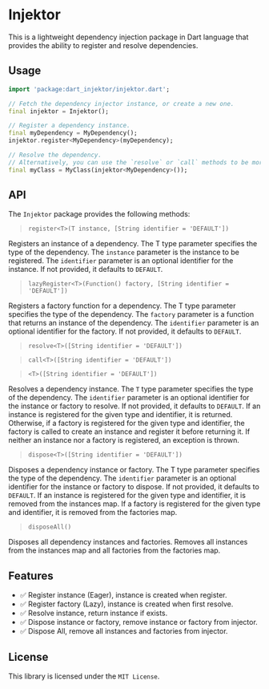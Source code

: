 # Injektor

This is a lightweight dependency injection package in Dart language that provides the ability to register and resolve dependencies.

## Usage

```dart
import 'package:dart_injektor/injektor.dart';

// Fetch the dependency injector instance, or create a new one.
final injektor = Injektor();

// Register a dependency instance.
final myDependency = MyDependency();
injektor.register<MyDependency>(myDependency);

// Resolve the dependency.
// Alternatively, you can use the `resolve` or `call` methods to be more explicit.
final myClass = MyClass(injektor<MyDependency>());
```

## API

The `Injektor` package provides the following methods:

> `register<T>(T instance, [String identifier = 'DEFAULT'])`

Registers an instance of a dependency. The T type parameter specifies the type of the dependency. The `instance` parameter is the instance to be registered. The `identifier` parameter is an optional identifier for the instance. If not provided, it defaults to `DEFAULT`.

> `lazyRegister<T>(Function() factory, [String identifier = 'DEFAULT'])`

Registers a factory function for a dependency. The T type parameter specifies the type of the dependency. The `factory` parameter is a function that returns an instance of the dependency. The `identifier` parameter is an optional identifier for the factory. If not provided, it defaults to `DEFAULT`.

> `resolve<T>([String identifier = 'DEFAULT'])`

> `call<T>([String identifier = 'DEFAULT'])`

> `<T>([String identifier = 'DEFAULT'])`

Resolves a dependency instance. The `T` type parameter specifies the type of the dependency. The `identifier` parameter is an optional identifier for the instance or factory to resolve. If not provided, it defaults to `DEFAULT`. If an instance is registered for the given type and identifier, it is returned. Otherwise, if a factory is registered for the given type and identifier, the factory is called to create an instance and register it before returning it. If neither an instance nor a factory is registered, an exception is thrown.

> `dispose<T>([String identifier = 'DEFAULT'])`

Disposes a dependency instance or factory. The T type parameter specifies the type of the dependency. The `identifier` parameter is an optional identifier for the instance or factory to dispose. If not provided, it defaults to `DEFAULT`. If an instance is registered for the given type and identifier, it is removed from the instances map. If a factory is registered for the given type and identifier, it is removed from the factories map.

> `disposeAll()`

Disposes all dependency instances and factories. Removes all instances from the instances map and all factories from the factories map.

## Features

- ✅ Register instance (Eager), instance is created when register.
- ✅ Register factory (Lazy), instance is created when first resolve.
- ✅ Resolve instance, return instance if exists.
- ✅ Dispose instance or factory, remove instance or factory from injector.
- ✅ Dispose All, remove all instances and factories from injector.

## License

This library is licensed under the `MIT License`.
